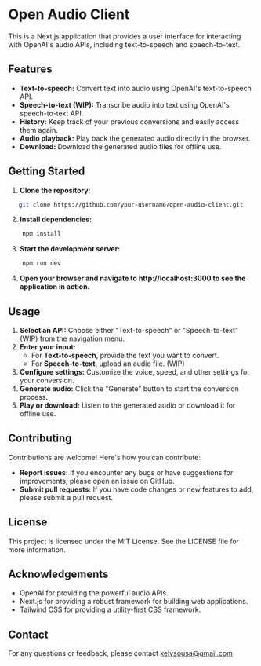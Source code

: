 # Open Audio Client

This is a Next.js application that provides a user interface for interacting with OpenAI's audio APIs, including text-to-speech and speech-to-text.

## Features

- **Text-to-speech:** Convert text into audio using OpenAI's text-to-speech API.
- **Speech-to-text (WIP):** Transcribe audio into text using OpenAI's speech-to-text API.
- **History:** Keep track of your previous conversions and easily access them again.
- **Audio playback:** Play back the generated audio directly in the browser.
- **Download:** Download the generated audio files for offline use.

## Getting Started

1. **Clone the repository:**

```bash
   git clone https://github.com/your-username/open-audio-client.git
```

2. **Install dependencies:**

```bash
    npm install
```

3. **Start the development server:**

```bash
    npm run dev
```

4. **Open your browser and navigate to http://localhost:3000 to see the application in action.**

## Usage

1. **Select an API:** Choose either "Text-to-speech" or "Speech-to-text" (WIP) from the navigation menu.
2. **Enter your input:**
   - For **Text-to-speech**, provide the text you want to convert.
   - For **Speech-to-text**, upload an audio file. (WIP)
3. **Configure settings:** Customize the voice, speed, and other settings for your conversion.
4. **Generate audio:** Click the "Generate" button to start the conversion process.
5. **Play or download:** Listen to the generated audio or download it for offline use.

## Contributing

Contributions are welcome! Here's how you can contribute:

- **Report issues:** If you encounter any bugs or have suggestions for improvements, please open an issue on GitHub.
- **Submit pull requests:** If you have code changes or new features to add, please submit a pull request.

## License

This project is licensed under the MIT License. See the LICENSE file for more information.

## Acknowledgements

- OpenAI for providing the powerful audio APIs.
- Next.js for providing a robust framework for building web applications.
- Tailwind CSS for providing a utility-first CSS framework.

## Contact

For any questions or feedback, please contact kelvsousa@gmail.com
